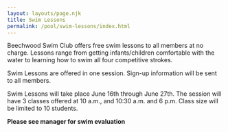 ```yaml
---
layout: layouts/page.njk
title: Swim Lessons
permalink: /pool/swim-lessons/index.html
---
```

Beechwood Swim Club offers free swim lessons to all members at no charge.  Lessons range from getting infants/children comfortable with the water to learning how to swim all four competitive strokes.

Swim Lessons are offered in one session. Sign-up information will be sent to all members.

Swim Lessons will take place June 16th through June 27th. The session will have 3 classes offered at 10 a.m., and 10:30 a.m. and 6 p.m. Class size will be limited to 10 students. 

**Please see manager for swim evaluation**